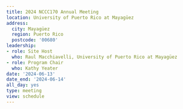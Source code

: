 ```yaml
---
title: 2024 NCCC170 Annual Meeting
location: University of Puerto Rico at Mayagüez
address:
  city: Mayagüez
  region: Puerto Rico
  postcode: '00680'
leadership:
- role: Site Host
  who: Raul Macchiavelli, University of Puerto Rico at Mayagüez
- role: Program Chair
  who: Kathy Yeater
date: '2024-06-13'
date_end: '2024-06-14'
all_day: yes
type: meeting
view: schedule
---
```

